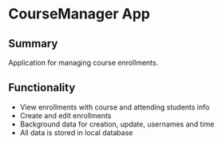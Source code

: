 # CourseManager App
## Summary
Application for managing course enrollments.
## Functionality
- View enrollments with course and attending students info
- Create and edit enrollments
- Background data for creation, update, usernames and time
- All data is stored in local database